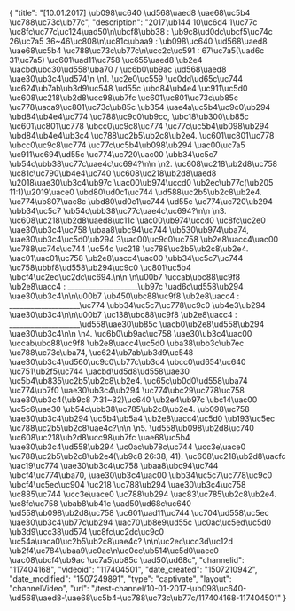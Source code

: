 {
    "title": "[10.01.2017] \ub098\uc640 \ud568\uaed8 \uae68\uc5b4 \uc788\uc73c\ub77c",
    "description": "2017\ub144 10\uc6d4 1\uc77c \uc8fc\uc77c\uc124\uad50\n\ubcf8\ubb38 : \ub9c8\ud0dc\ubcf5\uc74c 26\uc7a5 36~46\uc808\n\uc81c\ubaa9 : \ub098\uc640 \ud568\uaed8 \uae68\uc5b4 \uc788\uc73c\ub77c\n\ucc2c\uc591 : 67\uc7a5(\uad6c 31\uc7a5) \uc601\uad11\uc758 \uc655\uaed8 \ub2e4 \uacbd\ubc30\ud558\uba70 \/ \uc6b0\ub9ac \ud568\uaed8 \uae30\ub3c4\ud574\n \n1.     \uc2e0\uc559 \uc0dd\ud65c\uc744 \uc624\ub7ab\ub3d9\uc548 \ud55c \ubd84\ub4e4 \uc911\uc5d0 \uc608\uc218\ub2d8\ucc98\ub7fc \uc601\uc801\uc73c\ub85c \uc778\uaca9\uc801\uc73c\ub85c \ub354 \uae4a\uc5b4\uc9c0\ub294 \ubd84\ub4e4\uc774 \uc788\uc9c0\ub9cc, \ubc18\ub300\ub85c \uc601\uc801\uc778 \ubcc0\uc9c8\uc774 \uc77c\uc5b4\ub098\ub294 \ubd84\ub4e4\ub3c4 \uc788\uc2b5\ub2c8\ub2e4. \uc601\uc801\uc778 \ubcc0\uc9c8\uc774 \uc77c\uc5b4\ub098\ub294 \uac00\uc7a5 \uc911\uc694\ud55c \uc774\uc720\uac00 \ubb34\uc5c7 \ub54c\ubb38\uc77c\uae4c\uc694?\n\n \n2.    \uc608\uc218\ub2d8\uc758 \uc81c\uc790\ub4e4\uc740 \uc608\uc218\ub2d8\uaed8 \u2018\uae30\ub3c4\ub97c \uac00\ub974\uccd0 \ub2ec\ub77c(\ub205 11:1)\u2019\uace0 \ubd80\ud0c1\uc744 \ud588\uc2b5\ub2c8\ub2e4. \uc774\ub807\uac8c \ubd80\ud0c1\uc744 \ud55c \uc774\uc720\ub294 \ubb34\uc5c7 \ub54c\ubb38\uc77c\uae4c\uc694?\n\n \n3.    \uc608\uc218\ub2d8\uaed8\uc11c \uac00\ub974\uccd0 \uc8fc\uc2e0 \uae30\ub3c4\uc758 \ubaa8\ubc94\uc744 \ub530\ub974\uba74,  \uae30\ub3c4\uc5d0\ub294 3\uac00\uc9c0\uc758 \ub2e8\uacc4\uac00 \uc788\uc74c\uc744 \uc54c \uc218 \uc788\uc2b5\ub2c8\ub2e4. \uac01\uac01\uc758 \ub2e8\uacc4\uac00 \ubb34\uc5c7\uc744 \uc758\ubbf8\ud558\ub294\uc9c0 \uc801\uc5b4 \ubcf4\uc2ed\uc2dc\uc694.\n\n \n\u00b7      \uccab\ubc88\uc9f8 \ub2e8\uacc4 : ____________________\ub97c \uad6c\ud558\ub294 \uae30\ub3c4\n\n\u00b7      \ub450\ubc88\uc9f8 \ub2e8\uacc4 : ____________________\uc774 \ubb34\uc5c7\uc778\uc9c0 \ub4e3\ub294 \uae30\ub3c4\n\n\u00b7      \uc138\ubc88\uc9f8 \ub2e8\uacc4 : ____________________\ud558\uae30\ub85c \uacb0\ub2e8\ud558\ub294 \uae30\ub3c4\n\n \n4.    \uc6b0\ub9ac\uc758 \uae30\ub3c4\uac00 \uccab\ubc88\uc9f8 \ub2e8\uacc4\uc5d0 \uba38\ubb3c\ub7ec \uc788\uc73c\uba74, \uc624\ub7ab\ub3d9\uc548 \uae30\ub3c4\ud560\uc9c0\ub77c\ub3c4 \ubcc0\ud654\uc640 \uc751\ub2f5\uc744 \uacbd\ud5d8\ud558\uae30 \uc5b4\ub835\uc2b5\ub2c8\ub2e4. \uc65c\ub0d0\ud558\uba74 \uc774\ub7f0 \uae30\ub3c4\ub294 \uc774\ubc29\uc778\uc758 \uae30\ub3c4(\ub9c8 7:31~32)\uc640 \ub2e4\ub97c \ubc14\uac00 \uc5c6\uae30 \ub54c\ubb38\uc785\ub2c8\ub2e4. \ub098\uc758 \uae30\ub3c4\ub294 \uc5b4\ub5a4 \ub2e8\uacc4\uc5d0 \ub193\uc5ec \uc788\uc2b5\ub2c8\uae4c?\n\n \n5.     \ud558\ub098\ub2d8\uc740 \uc608\uc218\ub2d8\ucc98\ub7fc \uae68\uc5b4 \uae30\ub3c4\ud558\ub294 \uc0ac\ub78c\uc744 \ucc3e\uace0 \uc788\uc2b5\ub2c8\ub2e4(\ub9c8 26:38, 41). \uc608\uc218\ub2d8\uacfc \uac19\uc774 \uae30\ub3c4\uc758 \ubaa8\ubc94\uc744 \ubcf4\uc774\uba70, \uae30\ub3c4\uac00 \ubb34\uc5c7\uc778\uc9c0 \ubcf4\uc5ec\uc904 \uc218 \uc788\ub294 \uae30\ub3c4\uc758 \uc885\uc744 \ucc3e\uace0 \uc788\ub294 \uac83\uc785\ub2c8\ub2e4. \uc8fc\uc758 \ubab8\ub41c \uad50\ud68c\uc640 \ud558\ub098\ub2d8\uc758 \uc601\uad11\uc744 \uc704\ud558\uc5ec \uae30\ub3c4\ub77c\ub294 \uac70\ub8e9\ud55c \uc0ac\uc5ed\uc5d0 \ub3d9\ucc38\ud574 \uc8fc\uc2dc\uc9c0 \uc54a\uaca0\uc2b5\ub2c8\uae4c? \n\n\uc2ec\ucc3d\uc12d \ub2f4\uc784\ubaa9\uc0ac\n\uc0cc\ub514\uc5d0\uace0 \uac08\ubcf4\ub9ac \uc7a5\ub85c \uad50\ud68c",
    "channelid": "117404168",
    "videoid": "117404501",
    "date_created": "1507210942",
    "date_modified": "1507249891",
    "type": "captivate",
    "layout": "channelVideo",
    "url": "\/test-channel\/10-01-2017-\ub098\uc640-\ud568\uaed8-\uae68\uc5b4-\uc788\uc73c\ub77c\/117404168-117404501"
}